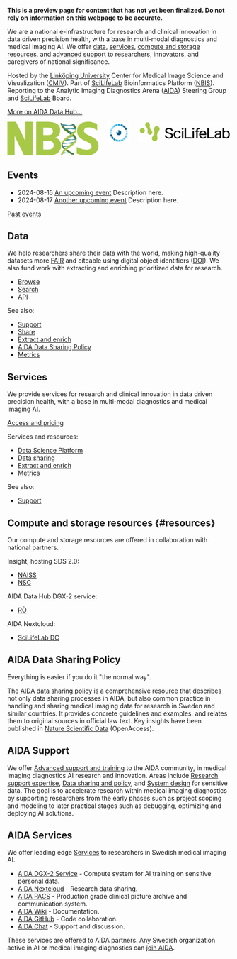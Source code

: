 ---
---
**This is a preview page for content that has not yet been finalized. Do not rely on information on this webpage to be accurate.**

We are a national e-infrastructure for research and clinical innovation in data
driven precision health, with a base in multi-modal diagnostics and medical
imaging AI. We offer [data](#data), [services](#services), [compute and storage resources](data-science-platform),
and [advanced support](#support) to researchers, innovators, and caregivers of
national significance.

Hosted by the [Linköping University](https://liu.se)
Center for Medical Image Science and Visualization ([CMIV](https://liu.se/cmiv)).
Part of [SciLifeLab](https://scilifelab.se) Bioinformatics Platform ([NBIS](https://nbis.se)).
Reporting to the Analytic Imaging Diagnostics Arena ([AIDA](/about/aida)) Steering Group
and [SciLifeLab](https://scilifelab.se) Board.

[More on AIDA Data Hub...](about)

<div class = "scilife_nbis_div  columns">
<div class = "column text-left" ><a href="https://nbis.se/"><img alt="Nbis_logo" id="nbis_logo" src="/assets/images/nbislogo-green-aqua.svg"/></a></div>
<div class = "column text-center" ><a href ="https://datahub.aida.scilifelab.se/"><img alt="aida_logo" id = "aida_logo" src="/assets/icons/aida-icon.png" /></a> </div>
<div class = "column text-right" ><a href="https://scilifelab.se/"><img alt="SciLifeLab logo" id="scilife_logo" src="/assets/images/scilifelab-logo.png" /></a> </div>
</div>

## Events

* 2024-08-15 [An upcoming event](example.com) Description here.
* 2024-08-17 [Another upcoming event](example.com) Description here.

[Past events](example.com)

## Data
We help researchers share their data with the world, making high-quality
datasets more [FAIR](/metrics#fair) and citeable using digital object identifiers
([DOI](/about#what-are-dois-and-dataset-registers)). We also fund work with
extracting and enriching prioritized data for research.

* [Browse](/datasets)
* [Search](/search)
* [API](/api)

See also:

* [Support](support)
* [Share](data-sharing)
* [Extract and enrich](services/extract-enrich)
* [AIDA Data Sharing Policy](/sharing)
* [Metrics](/metrics)

## Services
We provide services for research and clinical innovation in data driven precision health, with a base in multi-modal diagnostics and medical imaging AI.

[Access and pricing](services)

Services and resources:
* [Data Science Platform](data-science-platform)
* [Data sharing](data-sharing)
* [Extract and enrich](/prio)
* [Metrics](/metrics)

See also:

* [Support](support)

## Compute and storage resources {#resources}
Our compute and storage resources are offered in collaboration with national partners.

Insight, hosting SDS 2.0:
* [NAISS](https://naiss.se)
* [NSC](https://nsc.liu.se)

AIDA Data Hub DGX-2 service:
* [RÖ](https://regionostergotland.se)

AIDA Nextcloud:
* [SciLifeLab DC](https://scilifelab.se/data)

## AIDA Data Sharing Policy
Everything is easier if you do it "the normal way".

The [AIDA data sharing policy](/sharing) is a comprehensive resource that
describes not only data sharing processes in AIDA, but also common practice in
handling and sharing medical imaging data for research in Sweden and similar
countries. It provides concrete guidelines and examples, and relates them to
original sources in official law text. Key insights have been published in
[Nature Scientific Data](https://www.nature.com/articles/s41597-020-00674-0)
(OpenAccess).

## AIDA Support

We offer  [Advanced support and training](/support) to the AIDA community, in medical imaging
diagnostics AI research and innovation. Areas include [Research support expertise](/support#research-support-expertise), [Data sharing and policy](/support#data-sharing-policy), and [System design](/support#system-design) for sensitive data.
The goal is to accelerate research within medical imaging diagnostics by supporting researchers from the early phases such as project scoping and modeling
to later practical stages such as debugging, optimizing and deploying AI solutions.

## AIDA Services
We offer leading edge [Services](/services) to researchers in Swedish medical imaging AI.

* [AIDA DGX-2 Service](/services#dgx-2) - Compute system for AI training on sensitive personal data.
* [AIDA Nextcloud](/services#nextcloud) - Research data sharing.
* [AIDA PACS](/services#pacs) - Production grade clinical picture archive and communication system.
* [AIDA Wiki](/services#wiki) - Documentation.
* [AIDA GitHub](/services#github) - Code collaboration.
* [AIDA Chat](/services#chat) - Support and discussion.

These services are offered to AIDA partners. Any Swedish organization active in
AI or medical imaging diagnostics can [join AIDA](/about/aida#join).

